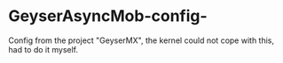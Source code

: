 # GeyserAsyncMob-config-
Config from the project "GeyserMX", the kernel could not cope with this, had to do it myself.
